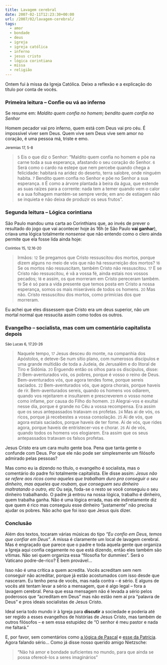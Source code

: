 ```yaml
---
title: Lavagem cerebral
date: 2007-02-11T12:23:30+00:00
url: /2007/02/lavagem-cerebral/
tags:
  - amor
  - bondade
  - deus
  - igreja
  - igreja católica
  - inferno
  - jesus cristo
  - lógica corintiana
  - missa
  - religião
---
```


Ontem fui à missa da Igreja Católica. Deixo a reflexão e a explicação do título por conta de vocês.

### Primeira leitura – Confie ou vá ao inferno

Se resume em: _Maldito quem confia no homem; bendito quem confia no Senhor_

Homem pecador vai pro inferno, quem está com Deus vai pro céu. É impossível viver sem Deus. Quem vive sem Deus vive sem amor no coração, é uma pessoa má, triste e emo.

<small>Jeremias 17, 5-8</small>

> <small>5</small> Eis o que diz o Senhor: “Maldito quem confia no homem e põe na carne toda a sua esperança, afastando o seu coração do Senhor. <small>6</small> Será como o cardo na estepe que nem percebe quando chega a felicidade: habitará na aridez do deserto, terra salobre, onde ninguém habita. <small>7</small> Bendito quem confia no Senhor e põe no Senhor a sua esperança. <small>8</small> É como a árvore plantada à beira da água, que estende as suas raízes para a corrente: nada tem a temer quando vem o calor e a sua folhagem mantém-se sempre verde; em ano de estiagem não se inquieta e não deixa de produzir os seus frutos”.

### Segunda leitura – Lógica corintiana

São Paulo mandou uma carta ao Corinthians que, ao invés de prever o resultado do jogo que vai acontecer hoje às 16h (e São Paulo **vai ganhar**), criava uma lógica totalmente _nonsense_ que não entendo como o clero ainda permite que ela fosse lida ainda hoje:

<small>Coríntios 15, 12.16-20</small>

> Irmãos: <small>12</small> Se pregamos que Cristo ressuscitou dos mortos, porque dizem alguns no meio de vós que não há ressurreição dos mortos? <small>16</small> Se os mortos não ressuscitam, também Cristo não ressuscitou. <small>17</small> E se Cristo não ressuscitou, é vã a vossa fé, ainda estais nos vossos pecados; <small>18</small> e assim, os que morreram em Cristo pereceram também. <small>19</small> Se é só para a vida presente que temos posta em Cristo a nossa esperança, somos os mais miseráveis de todos os homens. <small>20</small> Mas não. Cristo ressuscitou dos mortos, como primícias dos que morreram.

Eu achei que eles dissessem que Cristo era um deus superior, não um mortal normal que ressucita assim como todos os outros.

### Evangelho – socialista, mas com um comentário capitalista depois

<small>São Lucas 6, 17.20-26</small>

> Naquele tempo, <small>17</small> Jesus desceu do monte, na companhia dos Apóstolos, e deteve-Se num sítio plano, com numerosos discípulos e uma grande multidão de toda a Judeia, de Jerusalém e do litoral de Tiro e Sidónia. <small>20</small> Erguendo então os olhos para os discípulos, disse: <small>21</small> Bem-aventurados vós, os pobres, porque é vosso o reino de Deus. Bem-aventurados vós, que agora tendes fome, porque sereis saciados. <small>22</small> Bem-aventurados vós, que agora chorais, porque haveis de rir. Bem-aventurados sereis, quando os homens vos odiarem, quando vos rejeitarem e insultarem e prescreverem o vosso nome como infame, por causa do Filho do homem. <small>23</small> Alegrai-vos e exultai nesse dia, porque é grande no Céu a vossa recompensa. Era assim que os seus antepassados tratavam os profetas. <small>24</small> Mas ai de vós, os ricos, porque já recebestes a vossa consolação. <small>25</small> Ai de vós, que agora estais saciados, porque haveis de ter fome. Ai de vós, que rides agora, porque haveis de entristecer-vos e chorar. <small>26</small> Ai de vós, quando todos os homens vos elogiarem. Era assim que os seus antepassados tratavam os falsos profetas.

Jesus Cristo era um cara muito gente boa. Pena que tanta gente o confunde com Deus. Por que ele não pode ser simplesmente um filósofo admirado pelas pessoas?

Mas como eu ia dizendo no título, o evangelho é socialista, mas o comentário do padre foi totalmente capitalista. Ele disse assim: _Jesus não se refere aos ricos como aqueles que trabalham duro pra conseguir o seu dinheiro, mas aqueles que roubam, que conseguem seu dinheiro maltratando o outro, etc_ Ou seja, foda-se o resto se você conseguiu o seu dinheiro trabalhando. O padre já entrou na nossa lógica, trabalho é dinheiro, quem trabalha ganha. Não é uma lógica errada, mas ele indiretamente diz que quem é rico mas conseguiu esse dinheiro “justamente” não precisa ajudar os pobres. Não acho que foi isso que Jesus quis dizer.

### Conclusão

Além dos textos, tocaram várias músicas do tipo _“Eu confio em Deus, temos que confiar em Deus”_. A missa é claramente um local de lavagem cerebral. Mas é engraçado que parece que o padre e toda aquela gente que organiza a Igreja aqui confia cegamente no que está dizendo, então eles também são vítimas. Não sei quem organiza essa “filosofia for dummies”. Será o Vaticano podre-de-rico? É bem provável…

Isso não é uma crítica a quem acredita. Vocês acreditam sem nem conseguir não acreditar, porque já estão acostumados com isso desde que nasceram. Eu tenho pena de vocês, mas nada contra – é sério. E alguns de vocês até tentam levar a sério a mensagem, que é algo legal – fora a lavagem cerebral. Pena que essa mensagem não é levada a sério pelos poderosos que “acreditam em Deus” mas não estão nem aí pra “palavra de Deus” e pros ideais socialistas de Jesus Cristo.

Ideal seria todo mundo ir à Igreja para **discutir** a sociedade e poderia até ser regido a esses evangelhos de histórias de Jesus Cristo, mas também de outros filósofos – e sem essa estupidez de “O senhor é meu pastor e nada me faltará.”

E, por favor, sem comentários como [a lógica de Pascal][1] e [esse da Patrícia][2]. Agora falando sério… Como já disse nosso querido amigo Nietzsche:

> “Não há amor e bondade suficientes no mundo, para que ainda se possa oferecê-los a seres imaginários”

[1]: http://1001gatos.org/contra-pascal/
[2]: http://1001gatos.org/obvioululante/#comment-577
